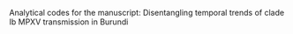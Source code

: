 Analytical codes for the manuscript: Disentangling temporal trends of clade Ib MPXV transmission in Burundi
